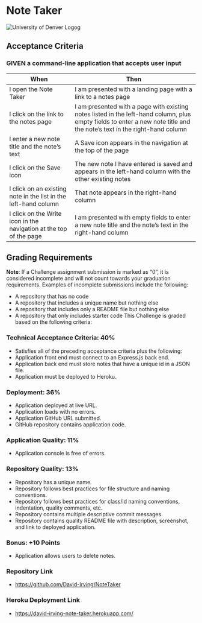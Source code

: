 # Note Taker
![University of Denver Logog](https://d92mrp7hetgfk.cloudfront.net/images/sites/misc/denver-switchup-thumbnail-a/original.png?1560210160)
## Acceptance Criteria
### GIVEN a command-line application that accepts user input
 |When       | Then
 | --------- |--------
 | I open the Note Taker | I am presented with a landing page with a link to a notes page
 | I click on the link to the notes page | I am presented with a page with existing notes listed in the left-hand column, plus empty fields to enter a new note title and the note’s text in the right-hand column
 | I enter a new note title and the note’s text | A Save icon appears in the navigation at the top of the page
 | I click on the Save icon | The new note I have entered is saved and appears in the left-hand column with the other existing notes
 | I click on an existing note in the list in the left-hand column | That note appears in the right-hand column
 | I click on the Write icon in the navigation at the top of the page | I am presented with empty fields to enter a new note title and the note’s text in the right-hand column
 ## Grading Requirements

**Note**: If a Challenge assignment submission is marked as “0”, it is considered incomplete and will not count towards your graduation requirements. Examples of incomplete submissions include the following:
* A repository that has no code
* A repository that includes a unique name but nothing else
* A repository that includes only a README file but nothing else
* A repository that only includes starter code
This Challenge is graded based on the following criteria: 

### Technical Acceptance Criteria: 40%
* Satisfies all of the preceding acceptance criteria plus the following:
* Application front end must connect to an Express.js back end.
* Application back end must store notes that have a unique id in a JSON file.
* Application must be deployed to Heroku.

### Deployment: 36%
* Application deployed at live URL.
* Application loads with no errors.
* Application GitHub URL submitted.
* GitHub repository contains application code.
### Application Quality: 11%
* Application console is free of errors.
### Repository Quality: 13%
* Repository has a unique name.
* Repository follows best practices for file structure and naming conventions.
* Repository follows best practices for class/id naming conventions, indentation, quality comments, etc.
* Repository contains multiple descriptive commit messages.
* Repository contains quality README file with description, screenshot, and link to deployed application.

### Bonus: +10 Points
* Application allows users to delete notes.

### Repository Link
* https://github.com/David-Irving/NoteTaker

### Heroku Deployment Link
* https://david-irving-note-taker.herokuapp.com/
